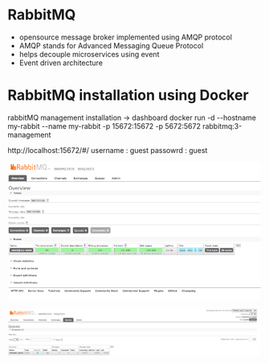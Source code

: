 
# RabbitMQ 
- opensource message broker implemented using AMQP protocol
- AMQP stands for Advanced Messaging Queue Protocol
- helps decouple microservices using event
- Event driven architecture
    
# RabbitMQ installation using Docker 
rabbitMQ management installation -> dashboard
docker run -d --hostname my-rabbit --name my-rabbit  -p 15672:15672 -p 5672:5672 rabbitmq:3-management


http://localhost:15672/#/ 
username : guest
passowrd : guest

![Rabbit MQ](images/rabbit-mq.PNG?raw=true)

![Queue created programmatically](images/rabbit%20queue%20created.PNG?raw=true)